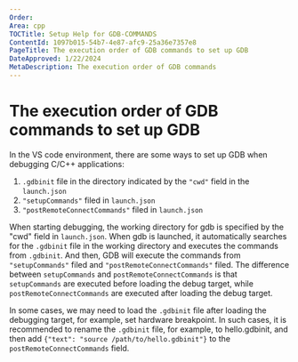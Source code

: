 ```yaml
---
Order:
Area: cpp
TOCTitle: Setup Help for GDB-COMMANDS
ContentId: 1097b015-54b7-4e87-afc9-25a36e7357e8
PageTitle: The execution order of GDB commands to set up GDB
DateApproved: 1/22/2024
MetaDescription: The execution order of GDB commands
---
```


# The execution order of GDB commands to set up GDB

In the VS code environment, there are some ways to set up GDB when debugging C/C++ applications:

1. `.gdbinit` file in the directory indicated by the `"cwd"` field in the `launch.json`
2. `"setupCommands"` filed in `launch.json`
3. `"postRemoteConnectCommands"` filed in `launch.json`

When starting debugging, the working directory for gdb is specified by the "cwd" field in `launch.json`. When gdb is launched, it automatically searches for the `.gdbinit` file in the working directory and executes the commands from `.gdbinit`. And then, GDB will execute the commands from `"setupCommands"` filed and `"postRemoteConnectCommands"` filed. The difference between `setupCommands` and `postRemoteConnectCommands` is that `setupCommands` are executed before loading the debug target, while `postRemoteConnectCommands` are executed after loading the debug target.

In some cases, we may need to load the `.gdbinit` file after loading the debugging target, for example, set hardware breakpoint. In such cases, it is recommended to rename the `.gdbinit` file, for example, to hello.gdbinit, and then add `{"text": "source /path/to/hello.gdbinit"}` to the `postRemoteConnectCommands` field.
